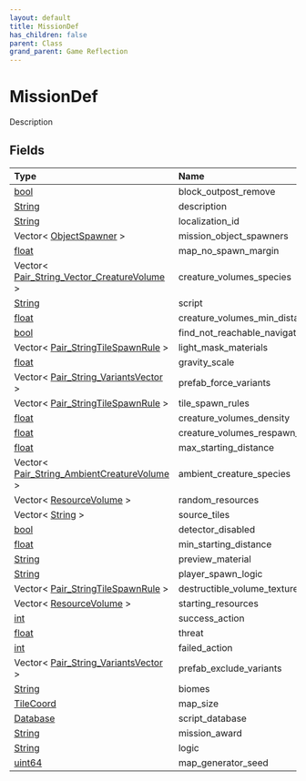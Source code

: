 ```yaml
---
layout: default
title: MissionDef
has_children: false
parent: Class
grand_parent: Game Reflection
---
```

# MissionDef
Description 

## Fields

| Type | Name |
|:-------------|:--------------|
| [bool](/docs/game-reflection/components/bool) | block_outpost_remove |
| [String](/docs/game-reflection/components/string) | description |
| [String](/docs/game-reflection/components/string) | localization_id |
| Vector< [ObjectSpawner](/docs/game-reflection/classes/object_spawner) > | mission_object_spawners |
| [float](/docs/game-reflection/components/float) | map_no_spawn_margin |
| Vector< [Pair_String_Vector_CreatureVolume](/docs/game-reflection/classes/pair__string__vector__creature_volume) > | creature_volumes_species |
| [String](/docs/game-reflection/components/string) | script |
| [float](/docs/game-reflection/components/float) | creature_volumes_min_distance |
| [bool](/docs/game-reflection/components/bool) | find_not_reachable_navigation |
| Vector< [Pair_StringTileSpawnRule](/docs/game-reflection/classes/pair__string_tile_spawn_rule) > | light_mask_materials |
| [float](/docs/game-reflection/components/float) | gravity_scale |
| Vector< [Pair_String_VariantsVector](/docs/game-reflection/classes/pair__string__variants_vector) > | prefab_force_variants |
| Vector< [Pair_StringTileSpawnRule](/docs/game-reflection/classes/pair__string_tile_spawn_rule) > | tile_spawn_rules |
| [float](/docs/game-reflection/components/float) | creature_volumes_density |
| [float](/docs/game-reflection/components/float) | creature_volumes_respawn_time_factor |
| [float](/docs/game-reflection/components/float) | max_starting_distance |
| Vector< [Pair_String_AmbientCreatureVolume](/docs/game-reflection/classes/pair__string__ambient_creature_volume) > | ambient_creature_species |
| Vector< [ResourceVolume](/docs/game-reflection/classes/resource_volume) > | random_resources |
| Vector< [String](/docs/game-reflection/components/string) > | source_tiles |
| [bool](/docs/game-reflection/components/bool) | detector_disabled |
| [float](/docs/game-reflection/components/float) | min_starting_distance |
| [String](/docs/game-reflection/components/string) | preview_material |
| [String](/docs/game-reflection/components/string) | player_spawn_logic |
| Vector< [Pair_StringTileSpawnRule](/docs/game-reflection/classes/pair__string_tile_spawn_rule) > | destructible_volume_texture_patterns |
| Vector< [ResourceVolume](/docs/game-reflection/classes/resource_volume) > | starting_resources |
| [int](/docs/game-reflection/enums/int) | success_action |
| [float](/docs/game-reflection/components/float) | threat |
| [int](/docs/game-reflection/enums/int) | failed_action |
| Vector< [Pair_String_VariantsVector](/docs/game-reflection/classes/pair__string__variants_vector) > | prefab_exclude_variants |
| [String](/docs/game-reflection/components/string) | biomes |
| [TileCoord](/docs/game-reflection/classes/tile_coord) | map_size |
| [Database](/docs/game-reflection/components/database) | script_database |
| [String](/docs/game-reflection/components/string) | mission_award |
| [String](/docs/game-reflection/components/string) | logic |
| [uint64](/docs/game-reflection/components/uint64) | map_generator_seed |

